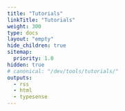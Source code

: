 ```yaml
---
title: "Tutorials"
linkTitle: "Tutorials"
weight: 300
type: docs
layout: "empty"
hide_children: true
sitemap:
  priority: 1.0
hidden: true
# canonical: "/dev/tools/tutorials/"
outputs:
  - rss
  - html
  - typesense
---
```

